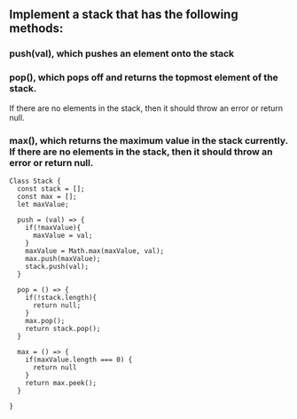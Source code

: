 ## Implement a stack that has the following methods:

### push(val), which pushes an element onto the stack
### pop(), which pops off and returns the topmost element of the stack. 
If there are no elements in the stack, then it should throw an error or return null.
### max(), which returns the maximum value in the stack currently. If there are no elements in the stack, then it should throw an error or return null.

```
Class Stack {
  const stack = [];
  const max = [];
  let maxValue;
  
  push = (val) => {
    if(!maxValue){
      maxValue = val;
    }
    maxValue = Math.max(maxValue, val);
    max.push(maxValue);
    stack.push(val); 
  }
  
  pop = () => {
    if(!stack.length){
      return null;
    }
    max.pop();
    return stack.pop();
  }
  
  max = () => {
    if(maxValue.length === 0) {
      return null
    }
    return max.peek();
  }

}
```
